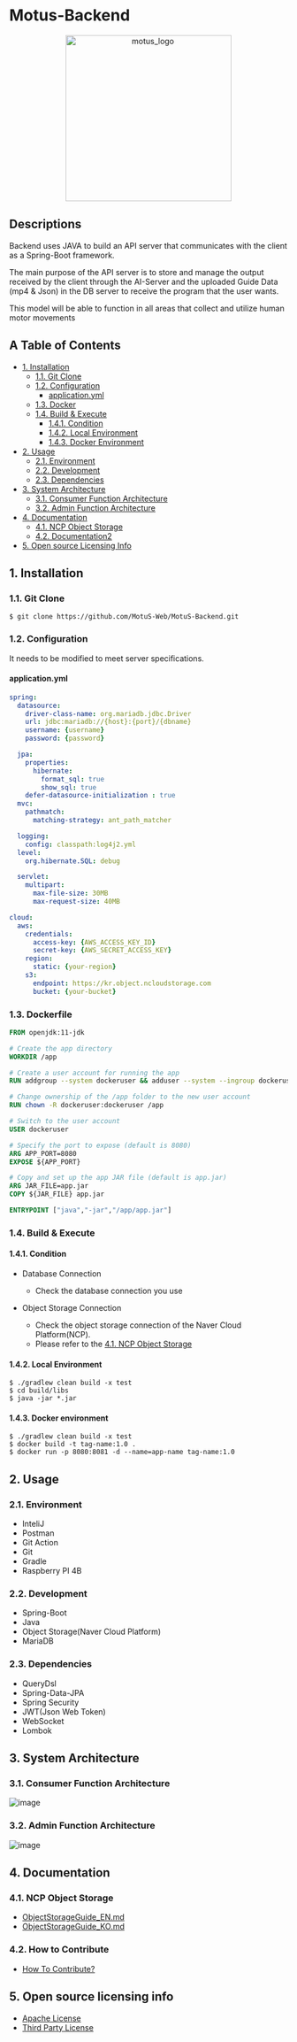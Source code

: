 # Motus-Backend

<div align="center">
  <img src="https://github.com/MotuS-Web/MotuS-Backend/assets/80760160/dea1f252-ec63-410f-8516-fc4adcfd1393" alt="motus_logo" width="300" height="300">
</div>

## Descriptions

Backend uses JAVA to build an API server that communicates with the client as a Spring-Boot framework.

The main purpose of the API server is to store and manage the output received by the client through the AI-Server and the uploaded Guide Data (mp4 & Json) in the DB server to receive the program that the user wants.

This model will be able to function in all areas that collect and utilize human motor movements

## A Table of Contents
* [1. Installation](#1-installation)
  * [1.1. Git Clone](#11-git-clone)
  * [1.2. Configuration](#12-configuration)
    * [application.yml](#applicationyml)
  * [1.3. Docker ](#13-dockerfile)
  * [1.4. Build & Execute](#14-build--execute)
    * [1.4.1. Condition ](#141-condition)
    * [1.4.2. Local Environment](#142-local-environment)
    * [1.4.3. Docker Environment](#143-docker-environment)
* [2. Usage](#2-usage)
  * [2.1. Environment](#21-environment)
  * [2.2. Development](#22-development)
  * [2.3. Dependencies](#23-dependencies)
* [3. System Architecture](#3-system-architecture)
  * [3.1. Consumer Function Architecture](#31-consumer-function-architecture)
  * [3.2. Admin Function Architecture](#32-admin-function-architecture)
* [4. Documentation](#4-documentation)
  * [4.1. NCP Object Storage ](#41-ncp-object-storage-)
  * [4.2. Documentation2](#42-documentation-2)
* [5. Open source Licensing Info](#5-open-source-licensing-info)

## 1. Installation

### 1.1. Git Clone
`$ git clone https://github.com/MotuS-Web/MotuS-Backend.git`

### 1.2. Configuration
It needs to be modified to meet server specifications.

#### application.yml

```yml
spring:
  datasource:
    driver-class-name: org.mariadb.jdbc.Driver
    url: jdbc:mariadb://{host}:{port}/{dbname}
    username: {username}
    password: {password}

  jpa:
    properties:
      hibernate:
        format_sql: true
        show_sql: true
    defer-datasource-initialization : true
  mvc:
    pathmatch:
      matching-strategy: ant_path_matcher

  logging:
    config: classpath:log4j2.yml
  level:
    org.hibernate.SQL: debug

  servlet:
    multipart:
      max-file-size: 30MB
      max-request-size: 40MB

cloud:
  aws:
    credentials:
      access-key: {AWS_ACCESS_KEY_ID}
      secret-key: {AWS_SECRET_ACCESS_KEY}
    region:
      static: {your-region}
    s3:
      endpoint: https://kr.object.ncloudstorage.com
      bucket: {your-bucket}

```

### 1.3. Dockerfile
```dockerfile
FROM openjdk:11-jdk

# Create the app directory
WORKDIR /app

# Create a user account for running the app
RUN addgroup --system dockeruser && adduser --system --ingroup dockeruser dockeruser

# Change ownership of the /app folder to the new user account
RUN chown -R dockeruser:dockeruser /app

# Switch to the user account
USER dockeruser

# Specify the port to expose (default is 8080)
ARG APP_PORT=8080
EXPOSE ${APP_PORT}

# Copy and set up the app JAR file (default is app.jar)
ARG JAR_FILE=app.jar
COPY ${JAR_FILE} app.jar

ENTRYPOINT ["java","-jar","/app/app.jar"]

```

### 1.4. Build & Execute

#### 1.4.1. Condition
- Database Connection
  - Check the database connection you use

- Object Storage Connection
  - Check the object storage connection of the Naver Cloud Platform(NCP).
  - Please refer to the [4.1. NCP Object Storage](#41-ncp-object-storage-)
#### 1.4.2. Local Environment
```shell
$ ./gradlew clean build -x test
$ cd build/libs
$ java -jar *.jar
```

#### 1.4.3. Docker environment
```shell
$ ./gradlew clean build -x test
$ docker build -t tag-name:1.0 .
$ docker run -p 8080:8081 -d --name=app-name tag-name:1.0
```

## 2. Usage
### 2.1. Environment
- InteliJ
- Postman
- Git Action
- Git
- Gradle
- Raspberry PI 4B

### 2.2. Development
- Spring-Boot
- Java
- Object Storage(Naver Cloud Platform)
- MariaDB

### 2.3. Dependencies
- QueryDsl
- Spring-Data-JPA
- Spring Security
- JWT(Json Web Token)
- WebSocket
- Lombok

## 3. System Architecture
### 3.1. Consumer Function Architecture
![image](https://github.com/Sirius506775/MotuS-Backend/assets/80760160/755656d9-76c9-4d24-b437-b2a76b19524d)

### 3.2. Admin Function Architecture
![image](https://github.com/Sirius506775/MotuS-Backend/assets/80760160/b589ad3d-1501-44c8-91b7-3ea9957aff7d)

## 4. Documentation
### 4.1. NCP Object Storage 
-  [ObjectStorageGuide_EN.md](docs/ObjectStorageGuide_EN.md)
-  [ObjectStorageGuide_KO.md](docs/ObjectStorageGuide_KO.md)

### 4.2. How to Contribute
-  [How To Contribute?](docs/CONTRIBUTING.md)

## 5. Open source licensing info
- [Apache License](LICENSE)
- [Third Party License](LICENSE_3rd.md)
